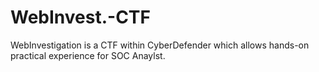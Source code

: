 # WebInvest.-CTF
WebInvestigation is a CTF within CyberDefender which allows hands-on practical experience for SOC Anaylst. 
